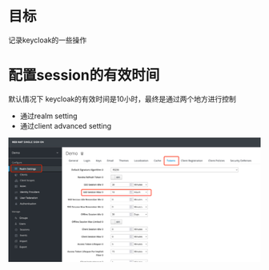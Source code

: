 

# 目标

记录keycloak的一些操作



# 配置session的有效时间

默认情况下 keycloak的有效时间是10小时，最终是通过两个地方进行控制

* 通过realm setting
* 通过client advanced setting 



![image-20221116115302238](./keycloak-ops.assets/image-20221116115302238.png)





